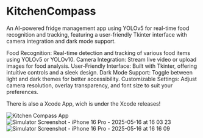 # KitchenCompass
An AI-powered fridge management app using YOLOv5 for real-time food recognition and tracking, featuring a user-friendly Tkinter interface with camera integration and dark mode support.

Food Recognition: Real-time detection and tracking of various food items using YOLOv5 or YOLOv10.
Camera Integration: Stream live video or upload images for food analysis.
User-Friendly Interface: Built with Tkinter, offering intuitive controls and a sleek design.
Dark Mode Support: Toggle between light and dark themes for better accessibility.
Customizable Settings: Adjust camera resolution, overlay transparency, and font size to suit your preferences.

There is also a Xcode App, wich is under the Xcode releases!

![Kitchen Compass App](https://github.com/user-attachments/assets/e746f462-f616-459b-a6e6-da9abb6d5ce9)
![Simulator Screenshot - iPhone 16 Pro - 2025-05-16 at 16 03 23](https://github.com/user-attachments/assets/72d7a231-743c-4c71-bfe3-0580d572b367)
![Simulator Screenshot - iPhone 16 Pro - 2025-05-16 at 16 16 09](https://github.com/user-attachments/assets/644b7b1f-0f9b-433f-bd6e-06db60a8e36b)
